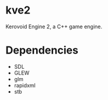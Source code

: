 # kve2
Kerovoid Engine 2, a C++ game engine.

 # Dependencies
 - SDL
 - GLEW
 - glm
 - rapidxml
 - stb
